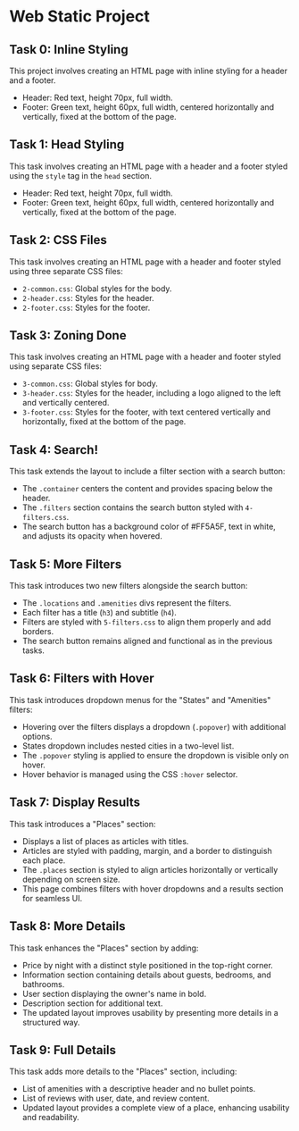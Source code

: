 # Web Static Project

## Task 0: Inline Styling
This project involves creating an HTML page with inline styling for a header and a footer.

- Header: Red text, height 70px, full width.
- Footer: Green text, height 60px, full width, centered horizontally and vertically, fixed at the bottom of the page.
## Task 1: Head Styling
This task involves creating an HTML page with a header and a footer styled using the `style` tag in the `head` section.

- Header: Red text, height 70px, full width.
- Footer: Green text, height 60px, full width, centered horizontally and vertically, fixed at the bottom of the page.
## Task 2: CSS Files
This task involves creating an HTML page with a header and footer styled using three separate CSS files:
- `2-common.css`: Global styles for the body.
- `2-header.css`: Styles for the header.
- `2-footer.css`: Styles for the footer.
## Task 3: Zoning Done
This task involves creating an HTML page with a header and footer styled using separate CSS files:
- `3-common.css`: Global styles for body.
- `3-header.css`: Styles for the header, including a logo aligned to the left and vertically centered.
- `3-footer.css`: Styles for the footer, with text centered vertically and horizontally, fixed at the bottom of the page.
## Task 4: Search!
This task extends the layout to include a filter section with a search button:
- The `.container` centers the content and provides spacing below the header.
- The `.filters` section contains the search button styled with `4-filters.css`.
- The search button has a background color of #FF5A5F, text in white, and adjusts its opacity when hovered.
## Task 5: More Filters
This task introduces two new filters alongside the search button:
- The `.locations` and `.amenities` divs represent the filters.
- Each filter has a title (`h3`) and subtitle (`h4`).
- Filters are styled with `5-filters.css` to align them properly and add borders.
- The search button remains aligned and functional as in the previous tasks.
## Task 6: Filters with Hover
This task introduces dropdown menus for the "States" and "Amenities" filters:
- Hovering over the filters displays a dropdown (`.popover`) with additional options.
- States dropdown includes nested cities in a two-level list.
- The `.popover` styling is applied to ensure the dropdown is visible only on hover.
- Hover behavior is managed using the CSS `:hover` selector.
## Task 7: Display Results
This task introduces a "Places" section:
- Displays a list of places as articles with titles.
- Articles are styled with padding, margin, and a border to distinguish each place.
- The `.places` section is styled to align articles horizontally or vertically depending on screen size.
- This page combines filters with hover dropdowns and a results section for seamless UI.
## Task 8: More Details
This task enhances the "Places" section by adding:
- Price by night with a distinct style positioned in the top-right corner.
- Information section containing details about guests, bedrooms, and bathrooms.
- User section displaying the owner's name in bold.
- Description section for additional text.
- The updated layout improves usability by presenting more details in a structured way.
## Task 9: Full Details
This task adds more details to the "Places" section, including:
- List of amenities with a descriptive header and no bullet points.
- List of reviews with user, date, and review content.
- Updated layout provides a complete view of a place, enhancing usability and readability.

